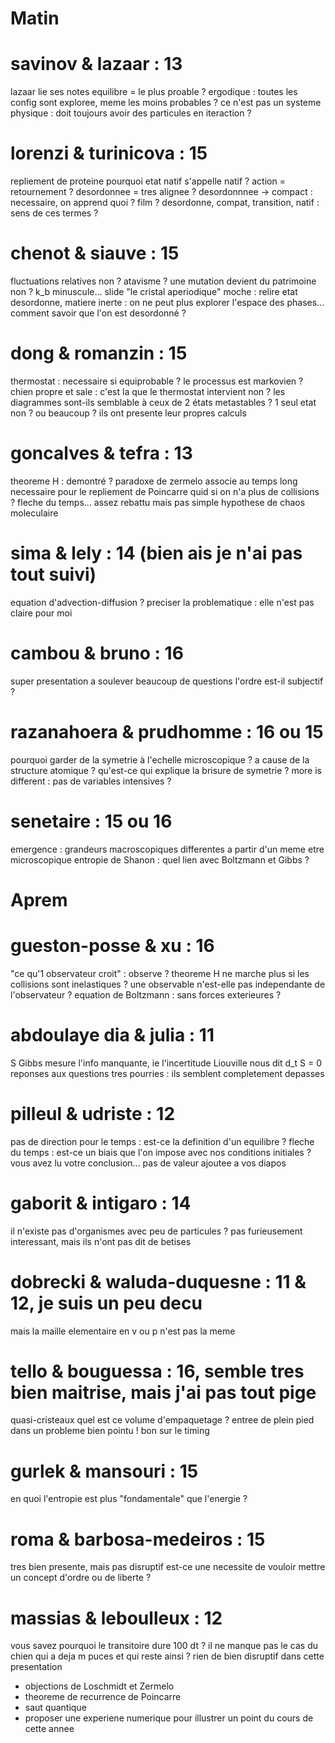 Matin
=====

# savinov & lazaar : 13
  lazaar lie ses notes
  equilibre = le plus proable ?
  ergodique : toutes les config sont exploree, meme les moins probables ?
  ce n'est pas un systeme physique : doit toujours avoir des particules en iteraction ?

# lorenzi & turinicova : 15
  repliement de proteine
  pourquoi etat natif s'appelle natif ?
  action = retournement ?
  desordonnee = tres alignee ?
  desordonnnee -> compact : necessaire, on apprend quoi ?
  film ?
  desordonne, compat, transition, natif : sens de ces termes ?

# chenot & siauve : 15
  fluctuations relatives non ?
  atavisme ?
  une mutation devient du patrimoine non ?
  k_b minuscule...
  slide "le cristal aperiodique" moche : relire
  etat desordonne, matiere inerte : on ne peut plus explorer l'espace des phases... comment savoir que l'on est desordonné ?

# dong & romanzin : 15
  thermostat : necessaire si equiprobable ?
  le processus est markovien ?
  chien propre et sale : c'est la que le thermostat intervient non ?
  les diagrammes sont-ils semblable à ceux de 2 états metastables ? 1 seul etat non ? ou beaucoup ?
  ils ont presente leur propres calculs

# goncalves & tefra : 13
  theoreme H : demontré ?
  paradoxe de zermelo associe au temps long necessaire pour le repliement de Poincarre
  quid si on n'a plus de collisions ?
  fleche du temps... assez rebattu mais pas simple
  hypothese de chaos moleculaire

# sima & lely : 14 (bien ais je n'ai pas tout suivi)
  equation d'advection-diffusion ?
  preciser la problematique : elle n'est pas claire pour moi

# cambou & bruno : 16
  super presentation a soulever beaucoup de questions
  l'ordre est-il subjectif ?

# razanahoera & prudhomme : 16 ou 15
  pourquoi garder de la symetrie à l'echelle microscopique ? a cause de la structure atomique ?
  qu'est-ce qui explique la brisure de symetrie ?
  more is different : pas de variables intensives ?

# senetaire : 15 ou 16
  emergence : grandeurs macroscopiques differentes a partir d'un meme etre microscopique
  entropie de Shanon : quel lien avec Boltzmann et Gibbs ?



Aprem
=====

# gueston-posse & xu : 16
  "ce qu'1 observateur croit" : observe ?
  theoreme H ne marche plus si les collisions sont inelastiques ?
  une observable n'est-elle pas independante de l'observateur ?
  equation de Boltzmann : sans forces exterieures ?

# abdoulaye dia & julia : 11
  S Gibbs mesure l'info manquante, ie l'incertitude
  Liouville nous dit d_t S = 0
  reponses aux questions tres pourries : ils semblent completement depasses

# pilleul & udriste : 12
  pas de direction pour le temps : est-ce la definition d'un equilibre ?
  fleche du temps : est-ce un biais que l'on impose avec nos conditions initiales ?
  vous avez lu votre conclusion... pas de valeur ajoutee a vos diapos

# gaborit & intigaro : 14
  il n'existe pas d'organismes avec peu de particules ?
  pas furieusement interessant, mais ils n'ont pas dit de betises

# dobrecki & waluda-duquesne : 11 & 12, je suis un peu decu
  mais la maille elementaire en v ou p n'est pas la meme

# tello & bouguessa : 16, semble tres bien maitrise, mais j'ai pas tout pige
  quasi-cristeaux
  quel est ce volume d'empaquetage ?
  entree de plein pied dans un probleme bien pointu !
  bon sur le timing

# gurlek & mansouri : 15
  en quoi l'entropie est plus "fondamentale" que l'energie ?

# roma & barbosa-medeiros : 15
  tres bien presente, mais pas disruptif
  est-ce une necessite de vouloir mettre un concept d'ordre ou de liberte ?

# massias & leboulleux : 12
  vous savez pourquoi le transitoire dure 100 dt ?
  il ne manque pas le cas du chien qui a deja m puces et qui reste ainsi ?
  rien de bien disruptif dans cette presentation




* objections de Loschmidt et Zermelo
* theoreme de recurrence de Poincarre
* saut quantique
* proposer une experiene numerique pour illustrer un point du cours de cette annee
